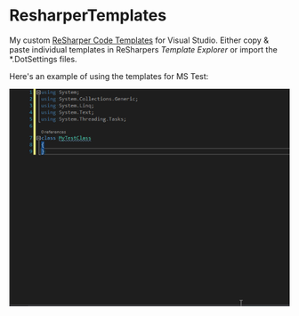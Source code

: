 # ResharperTemplates
My custom [ReSharper Code Templates](https://www.jetbrains.com/resharper/features/code_templates.html) for Visual Studio. Either copy & paste individual templates in ReSharpers *Template Explorer* or import the *.DotSettings files.

Here's an example of using the templates for MS Test:

![MS Test templates](images/mstest.gif)
